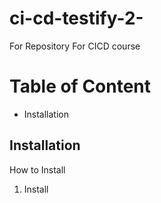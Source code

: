 # ci-cd-testify-2-
For Repository For CICD course

# Table of Content

- Installation

## Installation 

How to Install
1. Install